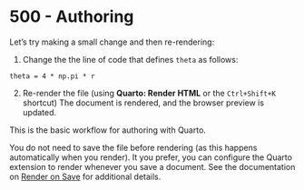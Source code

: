 # 500 - Authoring

Let’s try making a small change and then re-rendering:

1. Change the the line of code that defines ```theta``` as follows:

```theta = 4 * np.pi * r```

2. Re-render the file (using **Quarto: Render HTML** or the ```Ctrl+Shift+K``` shortcut) The document is rendered, and the browser preview is updated.

This is the basic workflow for authoring with Quarto.

You do not need to save the file before rendering (as this happens automatically when you render). It you prefer, you can configure the Quarto extension to render whenever you save a document. See the documentation on [Render on Save](https://quarto.org/docs/tools/vscode.html#render-on-save) for additional details.

